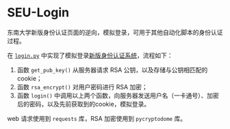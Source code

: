 # SEU-Login
东南大学新版身份认证页面的逆向，模拟登录，可用于其他自动化脚本的身份认证过程。

在 [`login.py`](./login.py) 中实现了模拟登录[新版身份认证系统](https://auth.seu.edu.cn/dist/#/dist/main/login)，流程如下：

1. 函数 `get_pub_key()` 从服务器请求 RSA 公钥，以及存储与公钥相匹配的 cookie；
2. 函数 `rsa_encrypt()` 对用户密码进行 RSA 加密；
3. 函数 `login()` 中调用以上两个函数，向服务器发送用户名（一卡通号）、加密后的密码，以及先前获取到的cookie，模拟登录。

web 请求使用到 `requests` 库，RSA 加密使用到 `pycryptodome` 库。
